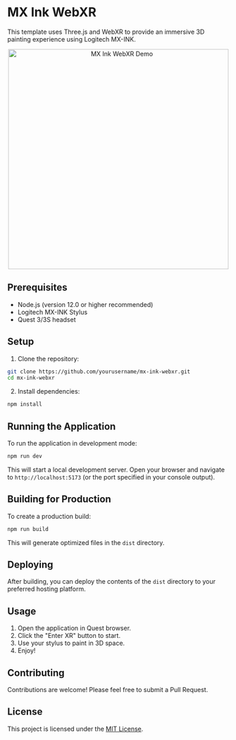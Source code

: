 # MX Ink WebXR

This template uses Three.js and WebXR to provide an immersive 3D painting experience using Logitech MX-INK.

<p align="center">
<img src="https://github.com/user-attachments/assets/a0bdc4d3-40b8-4f5e-99eb-8d664477294b" alt="MX Ink WebXR Demo" width="500"/>
</p>

## Prerequisites

- Node.js (version 12.0 or higher recommended)
- Logitech MX-INK Stylus
- Quest 3/3S headset 

## Setup

1. Clone the repository:
```sh
git clone https://github.com/yourusername/mx-ink-webxr.git
cd mx-ink-webxr
```

2. Install dependencies:
```sh
npm install
```

## Running the Application

To run the application in development mode:
```sh
npm run dev
```

This will start a local development server. Open your browser and navigate to `http://localhost:5173` (or the port specified in your console output).

## Building for Production

To create a production build:
```sh
npm run build
```


This will generate optimized files in the `dist` directory.

## Deploying

After building, you can deploy the contents of the `dist` directory to your preferred hosting platform.

## Usage

1. Open the application in Quest browser.
2. Click the "Enter XR" button to start.
3. Use your stylus to paint in 3D space.
4. Enjoy!

## Contributing

Contributions are welcome! Please feel free to submit a Pull Request.

## License

This project is licensed under the [MIT License](LICENSE).

